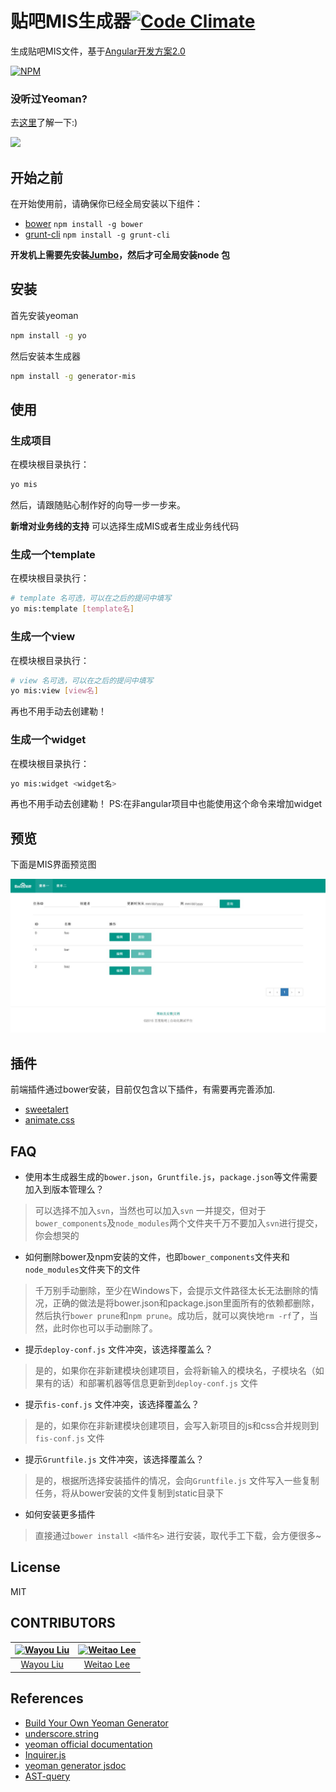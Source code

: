 
# 贴吧MIS生成器[![Code Climate](https://codeclimate.com/github/tbfe/generator-mis/badges/gpa.svg)](https://codeclimate.com/github/tbfe/generator-mis)

生成贴吧MIS文件，基于[Angular开发方案2.0](http://jsbear.baidu.com/2014/11/12/angularjs-new-dev-pattern/)

[![NPM](https://nodei.co/npm/generator-mis.png?downloads=true&stars=true)](https://nodei.co/npm/generator-mis/)

### 没听过Yeoman?

去[这里](http://yeoman.io/)了解一下:)

![](http://i.imgur.com/JHaAlBJ.png)

## 开始之前

在开始使用前，请确保你已经全局安装以下组件：
- [bower](http://bower.io/) `npm install -g bower`
- [grunt-cli](http://gruntjs.com/) `npm install -g grunt-cli`

**开发机上需要先安装[Jumbo](http://jumbo.baidu.com/)，然后才可全局安装node 包**

## 安装

首先安装yeoman

```bash
npm install -g yo
```

然后安装本生成器

```bash
npm install -g generator-mis
```


## 使用

### 生成项目

在模块根目录执行：

```bash
yo mis
```

然后，请跟随贴心制作好的向导一步一步来。

**新增对业务线的支持**
可以选择生成MIS或者生成业务线代码

### 生成一个template

在模块根目录执行：

```bash
# template 名可选，可以在之后的提问中填写
yo mis:template [template名]
```

### 生成一个view

在模块根目录执行：

```bash
# view 名可选，可以在之后的提问中填写
yo mis:view [view名]
```
再也不用手动去创建勒！

### 生成一个widget

在模块根目录执行：

```bash
yo mis:widget <widget名>
```
再也不用手动去创建勒！
PS:在非angular项目中也能使用这个命令来增加widget

## 预览

下面是MIS界面预览图

![default theme](asset/screenshot.jpg)

## 插件

前端插件通过bower安装，目前仅包含以下插件，有需要再完善添加.

- [sweetalert](http://tristanedwards.me/sweetalert)
- [animate.css](http://daneden.github.io/animate.css/)

## FAQ

- 使用本生成器生成的`bower.json`，`Gruntfile.js`，`package.json`等文件需要加入到版本管理么？

> 可以选择不加入`svn`，当然也可以加入`svn` 一并提交，但对于`bower_components`及`node_modules`两个文件夹千万不要加入`svn`进行提交，你会想哭的

- 如何删除bower及npm安装的文件，也即`bower_components`文件夹和`node_modules`文件夹下的文件

> 千万别手动删除，至少在Windows下，会提示文件路径太长无法删除的情况，正确的做法是将bower.json和package.json里面所有的依赖都删除，然后执行`bower prune`和`npm prune`。成功后，就可以爽快地`rm -rf`了，当然，此时你也可以手动删除了。

- 提示`deploy-conf.js` 文件冲突，该选择覆盖么？

> 是的，如果你在非新建模块创建项目，会将新输入的模块名，子模块名（如果有的话）和部署机器等信息更新到`deploy-conf.js` 文件

- 提示`fis-conf.js` 文件冲突，该选择覆盖么？

> 是的，如果你在非新建模块创建项目，会写入新项目的js和css合并规则到`fis-conf.js` 文件

- 提示`Gruntfile.js` 文件冲突，该选择覆盖么？

> 是的，根据所选择安装插件的情况，会向`Gruntfile.js` 文件写入一些复制任务，将从bower安装的文件复制到static目录下

- 如何安装更多插件

> 直接通过`bower install <插件名>` 进行安装，取代手工下载，会方便很多~

## License

MIT

## CONTRIBUTORS

[![Wayou Liu](https://avatars2.githubusercontent.com/u/3783096?v=3&s=117)](http://addyosmani.com) | [![Weitao Lee](https://avatars0.githubusercontent.com/u/1782542?v=3&s=117)](http://sindresorhus.com)
:---:|:---:
[Wayou Liu](http://wayou.github.io/) | [Weitao Lee](https://github.com/luckyadam)

## References

- [Build Your Own Yeoman Generator](http://code.tutsplus.com/tutorials/build-your-own-yeoman-generator--cms-20040)
- [underscore.string](https://github.com/epeli/underscore.string)
- [yeoman official documentation](http://yeoman.io/authoring/file-system.html)
- [Inquirer.js](https://github.com/SBoudrias/Inquirer.js)
- [yeoman generator jsdoc](http://yeoman.github.io/generator/file.html)
- [AST-query](https://github.com/SBoudrias/ast-query#toc9)
